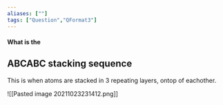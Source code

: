 ```yaml
---
aliases: [""]
tags: ["Question","QFormat3"]
---
```


#### What is the
## ABCABC stacking sequence
This is when atoms are stacked in 3 repeating layers, ontop of eachother.

![[Pasted image 20211023231412.png]]
